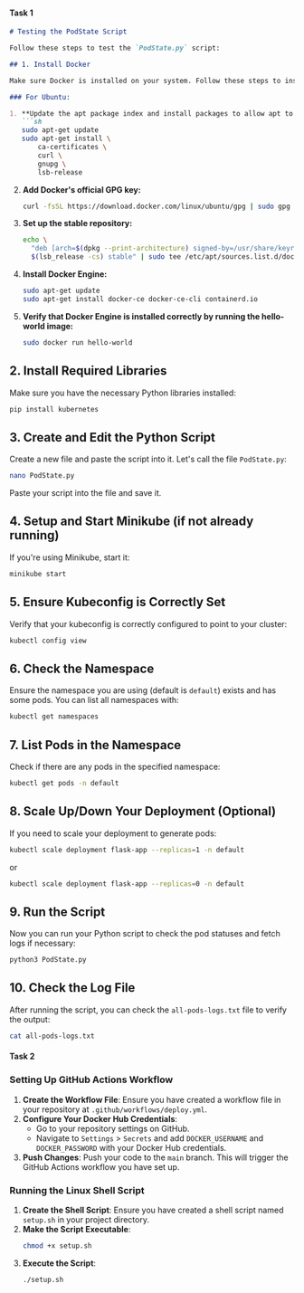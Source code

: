 #### Task 1

```markdown
# Testing the PodState Script

Follow these steps to test the `PodState.py` script:

## 1. Install Docker

Make sure Docker is installed on your system. Follow these steps to install Docker:

### For Ubuntu:

1. **Update the apt package index and install packages to allow apt to use a repository over HTTPS:**
   ```sh
   sudo apt-get update
   sudo apt-get install \
       ca-certificates \
       curl \
       gnupg \
       lsb-release
   ```

2. **Add Docker's official GPG key:**
   ```sh
   curl -fsSL https://download.docker.com/linux/ubuntu/gpg | sudo gpg --dearmor -o /usr/share/keyrings/docker-archive-keyring.gpg
   ```

3. **Set up the stable repository:**
   ```sh
   echo \
     "deb [arch=$(dpkg --print-architecture) signed-by=/usr/share/keyrings/docker-archive-keyring.gpg] https://download.docker.com/linux/ubuntu \
     $(lsb_release -cs) stable" | sudo tee /etc/apt/sources.list.d/docker.list > /dev/null
   ```

4. **Install Docker Engine:**
   ```sh
   sudo apt-get update
   sudo apt-get install docker-ce docker-ce-cli containerd.io
   ```

5. **Verify that Docker Engine is installed correctly by running the hello-world image:**
   ```sh
   sudo docker run hello-world
   ```

## 2. Install Required Libraries

Make sure you have the necessary Python libraries installed:

```sh
pip install kubernetes
```

## 3. Create and Edit the Python Script

Create a new file and paste the script into it. Let's call the file `PodState.py`:

```sh
nano PodState.py
```
Paste your script into the file and save it.

## 4. Setup and Start Minikube (if not already running)

If you're using Minikube, start it:

```sh
minikube start
```

## 5. Ensure Kubeconfig is Correctly Set

Verify that your kubeconfig is correctly configured to point to your cluster:

```sh
kubectl config view
```

## 6. Check the Namespace

Ensure the namespace you are using (default is `default`) exists and has some pods. You can list all namespaces with:

```sh
kubectl get namespaces
```

## 7. List Pods in the Namespace

Check if there are any pods in the specified namespace:

```sh
kubectl get pods -n default
```

## 8. Scale Up/Down Your Deployment (Optional)

If you need to scale your deployment to generate pods:

```sh
kubectl scale deployment flask-app --replicas=1 -n default
```

or

```sh
kubectl scale deployment flask-app --replicas=0 -n default
```

## 9. Run the Script

Now you can run your Python script to check the pod statuses and fetch logs if necessary:

```sh
python3 PodState.py
```

## 10. Check the Log File

After running the script, you can check the `all-pods-logs.txt` file to verify the output:

```sh
cat all-pods-logs.txt
```


#### Task 2

### Setting Up GitHub Actions Workflow

1. **Create the Workflow File**: Ensure you have created a workflow file in your repository at `.github/workflows/deploy.yml`.
2. **Configure Your Docker Hub Credentials**: 
   - Go to your repository settings on GitHub.
   - Navigate to `Settings` > `Secrets` and add `DOCKER_USERNAME` and `DOCKER_PASSWORD` with your Docker Hub credentials.
3. **Push Changes**: Push your code to the `main` branch. This will trigger the GitHub Actions workflow you have set up.

### Running the Linux Shell Script

1. **Create the Shell Script**: Ensure you have created a shell script named `setup.sh` in your project directory.
2. **Make the Script Executable**: 
   ```bash
   chmod +x setup.sh
   ```
3. **Execute the Script**:
   ```bash
   ./setup.sh
   ```


